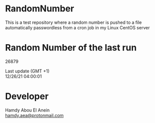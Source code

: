 # RandomNumber    
This is a test repository where a random number is pushed to a file automatically passwordless from a cron job in my Linux CentOS server    
# Random Number of the last run   
26879
      
Last update (GMT +1)    
12/26/21 04:00:01
# Developer    
Hamdy Abou El Anein   
hamdy.aea@protonmail.com
